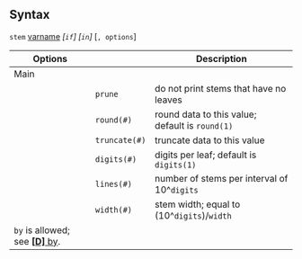 ## Syntax

`stem`
[varname](http://www.stata.com/help.cgi?varname)
_\[`if`\] \[`in`\]_ \[`, options`\]

| Options                                                                                                      |               | Description                                     |
|--------------------------------------------------------------------------------------------------------------|---------------|-------------------------------------------------|
| Main                                                                                                         |               |                                                 |
|                                                                                                              | `prune`       | do not print stems that have no leaves          |
|                                                                                                              | `round(#)`    | round data to this value; default is `round(1)` |
|                                                                                                              | `truncate(#)` | truncate data to this value                     |
|                                                                                                              | `digits(#)`   | digits per leaf; default is `digits(1)`         |
|                                                                                                              | `lines(#)`    | number of stems per interval of 10^`digits`     |
|                                                                                                              | `width(#)`    | stem width; equal to (10^`digits`)/`width`      |
| `by` is allowed; see [<strong>[D]</strong> by](http://www.stata.com/help.cgi?by). |               |                                                 |
